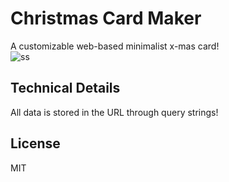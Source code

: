 # Christmas Card Maker
A customizable web-based minimalist x-mas card!  
![ss](https://i.imgur.com/pobb38N.png)
## Technical Details
All data is stored in the URL through query strings!
## License
MIT
